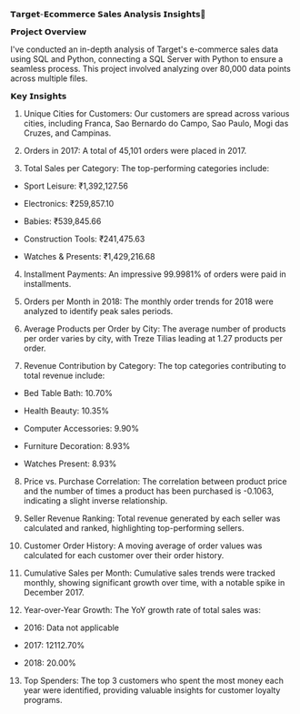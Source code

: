 𝗧𝗮𝗿𝗴𝗲𝘁-𝗘𝗰𝗼𝗺𝗺𝗲𝗿𝗰𝗲 𝗦𝗮𝗹𝗲𝘀 𝗔𝗻𝗮𝗹𝘆𝘀𝗶𝘀 𝗜𝗻𝘀𝗶𝗴𝗵𝘁𝘀🚀



𝗣𝗿𝗼𝗷𝗲𝗰𝘁 𝗢𝘃𝗲𝗿𝘃𝗶𝗲𝘄

I've conducted an in-depth analysis of Target's e-commerce sales data using SQL and Python, connecting a SQL Server with Python to ensure a seamless process. This project involved analyzing over 80,000 data points across multiple files.



𝗞𝗲𝘆 𝗜𝗻𝘀𝗶𝗴𝗵𝘁𝘀



1. Unique Cities for Customers: Our customers are spread across various cities, including Franca, Sao Bernardo do Campo, Sao Paulo, Mogi das Cruzes, and Campinas.



2. Orders in 2017: A total of 45,101 orders were placed in 2017.



3. Total Sales per Category: The top-performing categories include:

  - Sport Leisure: ₹1,392,127.56

  - Electronics: ₹259,857.10

  - Babies: ₹539,845.66

  - Construction Tools: ₹241,475.63

  - Watches & Presents: ₹1,429,216.68



4. Installment Payments: An impressive 99.9981% of orders were paid in installments.



5. Orders per Month in 2018: The monthly order trends for 2018 were analyzed to identify peak sales periods.



6. Average Products per Order by City: The average number of products per order varies by city, with Treze Tilias leading at 1.27 products per order.



7. Revenue Contribution by Category: The top categories contributing to total revenue include:

  - Bed Table Bath: 10.70%

  - Health Beauty: 10.35%

  - Computer Accessories: 9.90%

  - Furniture Decoration: 8.93%

  - Watches Present: 8.93%



8. Price vs. Purchase Correlation: The correlation between product price and the number of times a product has been purchased is -0.1063, indicating a slight inverse relationship.



9. Seller Revenue Ranking: Total revenue generated by each seller was calculated and ranked, highlighting top-performing sellers.



10. Customer Order History: A moving average of order values was calculated for each customer over their order history.



11. Cumulative Sales per Month: Cumulative sales trends were tracked monthly, showing significant growth over time, with a notable spike in December 2017.



12. Year-over-Year Growth: The YoY growth rate of total sales was:

  - 2016: Data not applicable

  - 2017: 12112.70%

  - 2018: 20.00%



13. Top Spenders: The top 3 customers who spent the most money each year were identified, providing valuable insights for customer loyalty programs.

